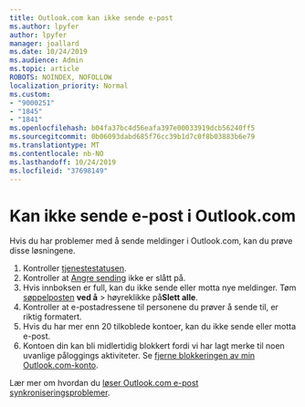 ```yaml
---
title: Outlook.com kan ikke sende e-post
ms.author: lpyfer
author: lpyfer
manager: joallard
ms.date: 10/24/2019
ms.audience: Admin
ms.topic: article
ROBOTS: NOINDEX, NOFOLLOW
localization_priority: Normal
ms.custom:
- "9000251"
- "1845"
- "1841"
ms.openlocfilehash: b04fa37bc4d56eafa397e00033919dcb56240ff5
ms.sourcegitcommit: 0b06093dabd685f76cc39b1d7c0f8b03883b6e79
ms.translationtype: MT
ms.contentlocale: nb-NO
ms.lasthandoff: 10/24/2019
ms.locfileid: "37698149"
---
```

# <a name="unable-to-send-email-in-outlookcom"></a>Kan ikke sende e-post i Outlook.com

Hvis du har problemer med å sende meldinger i Outlook.com, kan du prøve disse løsningene.

1. Kontroller [tjenestestatusen](https://go.microsoft.com/fwlink/p/?linkid=837482). 
2. Kontroller at [Angre sending](https://outlook.live.com/mail/options/mail/messageContent/undoSend) ikke er slått på.
3. Hvis innboksen er full, kan du ikke sende eller motta nye meldinger. Tøm [søppelposten](https://outlook.live.com/mail/junkemail) **ved å** > høyreklikke på**Slett alle**.
4. Kontroller at e-postadressene til personene du prøver å sende til, er riktig formatert.
5. Hvis du har mer enn 20 tilkoblede kontoer, kan du ikke sende eller motta e-post.
6. Kontoen din kan bli midlertidig blokkert fordi vi har lagt merke til noen uvanlige påloggings aktiviteter. Se [fjerne blokkeringen av min Outlook.com-konto](https://support.office.com/article/f4ad2701-d166-4d8b-8a6a-9af2a1f8a4c4).

Lær mer om hvordan du [løser Outlook.com e-post synkroniseringsproblemer](https://support.office.com/article/d39e3341-8d79-4bf1-b3c7-ded602233642).